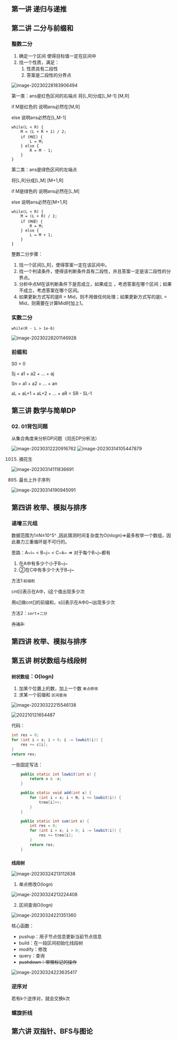 ## 第一讲 递归与递推



## 第二讲 二分与前缀和

### 整数二分

1. 确定一个区间 使得目标值一定在区间中
2. 找一个性质，满足：
   1. 性质具有二段性
   2. 答案是二段性的分界点

![image-20230228183906494](./assets/image-20230228183906494.png)

第一类：ans是红色区间的右端点
将[L,R]分成[L,M-1] [M,R]

if M是红色的 说明ans必然在[M,R]

else 说明ans必然在[L,M-1]

```
while(L < R) {
	M = (L + R + 1) / 2;
	if (M红) {
		L = M;
	} else {
		R = M - 1;
	}
}
```



第二类：ans是绿色区间的左端点

将[L,R]分成[L,M] [M+1,R]

if M是绿色的 说明ans必然在[L,M]

else 说明ans必然在[M+1,R]

```
while(L < R) {
	M = (L + R) / 2;
	if (M绿) {
		R = M;
	} else {
		L = M + 1;
	}
}
```



整数二分步骤：

1. 找一个区间[L,R]，使得答案一定在该区间中。
2. 找一个判读条件，使得该判断条件具有二段性，并且答案一定是该二段性的分界点。
3. 分析中点M在该判断条件下是否成立，如果成立 ，考虑答案在哪个区间；如果不成立，考虑答案在哪个区间。
4. 如果更新方式写的是R = Mid，则不用做任何处理；如果更新方式写的是L = Mid，则需要在计算Mid时加上1。



### 实数二分

```
while(R - L > 1e-6)
```

![image-20230228201146928](./assets/image-20230228201146928.png)


### 前缀和

S0 = 0

Sj = a1 + a2 + ... + aj

Sn = a1 + a2 + ... + an

aL + aL+1 + aL+2 + ... + aR = SR - SL-1



## 第三讲 数学与简单DP

### 02. 01背包问题

从集合角度来分析DP问题（闰氏DP分析法）

![image-20230312220916762](./assets/image-20230312220916762.png)
![image-20230314105447879](./assets/image-20230314105447879.png)



1015. 摘花生

![image-20230314111836691](./assets/image-20230314111836691.png)





895. 最长上升子序列

![image-20230314190945091](./assets/image-20230314190945091.png)

## 第四讲 枚举、模拟与排序



### 递增三元组

数据范围为1≤N≤10^5^ ,因此猜测时间复杂度为O(nlogn)=>最多枚举一个数组，因此暴力三重循环是不可行的。

思路：A~i~ < B~j~ < C~k~ => 对于每个B~j~都有

1. 在A中有多少个小于B~j~
2. ②在C中有多少个大于B~j~

方法1:`前缀和`

cnt[i]表示在A中，i这个值出现多少次

用s[]做cnt[]的前缀和，s[i]表示在A中0~i出现多少次





方法2：`sort`+`二分`



~~方法3:~~





## 第四讲 枚举、模拟与排序



## 第五讲 树状数组与线段树

### `树状数组`：O(logn)

1. 加某个位置上的数，加上一个数 `单点修改`
2. 求某一个前缀和 `区间查询`

![image-20230322215546138](./assets/image-20230322215546138.png)

![202210121654487](./assets/202210121654487.png)

代码：

```java
int res = 0;
for (int i = x; i > 0; i -= lowbit(i)) {
	res += c[i];
}
return res;
```

一些固定写法：

```java
    public static int lowbit(int x) {
        return x & -x;
    }

    public static void add(int x) {
        for (int i = x; i < N; i += lowbit(i)) {
            tree[i]++;
        }
    }

    public static int sum(int x) {
        int res = 0;
        for (int i = x; i > 0; i -= lowbit(i)) {
            res += tree[i];
        }
        return res;
    }
```

### `线段树`

![image-20230324213112638](./assets/image-20230324213112638.png)

1. 单点修改O(logn)

![image-20230324213224408](./assets/image-20230324213224408.png)

2. 区间查询O(logn)

![image-20230324221351360](./assets/image-20230324221351360.png)

核心函数：

- pushup：用子节点信息更新当前节点信息
- build：在一段区间初始化线段树
- modify：修改
- query：查询
- ~~pushdown：带懒标记的操作~~

![image-20230324223635417](./assets/image-20230324223635417.png)



### 逆序对

若有k个逆序对，就会交换k次



### 螺旋折线






## 第六讲 双指针、BFS与图论



